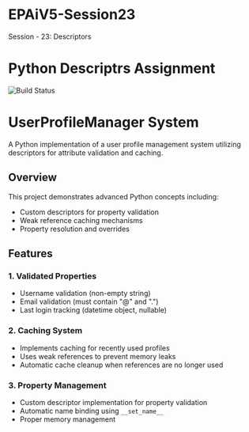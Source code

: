 # EPAiV5-Session23
Session - 23: Descriptors

# Python Descriptrs Assignment
![Build Status](https://github.com/aravindchakravarti/EPAiV5-Session23/actions/workflows/python-app.yml/badge.svg)

# UserProfileManager System

A Python implementation of a user profile management system utilizing descriptors for attribute validation and caching.

## Overview

This project demonstrates advanced Python concepts including:
- Custom descriptors for property validation
- Weak reference caching mechanisms
- Property resolution and overrides

## Features

### 1. Validated Properties
- Username validation (non-empty string)
- Email validation (must contain "@" and ".")
- Last login tracking (datetime object, nullable)

### 2. Caching System
- Implements caching for recently used profiles
- Uses weak references to prevent memory leaks
- Automatic cache cleanup when references are no longer used

### 3. Property Management
- Custom descriptor implementation for property validation
- Automatic name binding using `__set_name__`
- Proper memory management